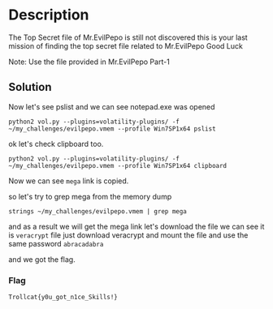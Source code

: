 # Description

The Top Secret file of Mr.EvilPepo is still not discovered this is your last mission of finding the top secret file related to Mr.EvilPepo Good Luck

Note: Use the file provided in Mr.EvilPepo Part-1

## Solution

Now let's see pslist and we can see notepad.exe was opened

`python2 vol.py --plugins=volatility-plugins/ -f ~/my_challenges/evilpepo.vmem --profile Win7SP1x64 pslist`

ok let's check clipboard too.

`python2 vol.py --plugins=volatility-plugins/ -f ~/my_challenges/evilpepo.vmem --profile Win7SP1x64 clipboard`

Now we can see `mega` link is copied.

so let's try to grep mega from the memory dump

`strings ~/my_challenges/evilpepo.vmem | grep mega `

and as a result we will get the mega link let's download the file we can see it is `veracrypt` file just download veracrypt and mount the file and use the same password `abracadabra`

and we got the flag.

### Flag

`Trollcat{y0u_got_n1ce_Skills!}`